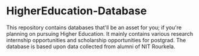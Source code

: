 # HigherEducation-Database
This repository contains databases that'll be an asset for you; if you're planning on pursuing Higher Education. It mainly contains various research internship opportunities and scholarship opportunities for postgrad. The database is based upon data collected from alumni of NIT Rourkela. 
